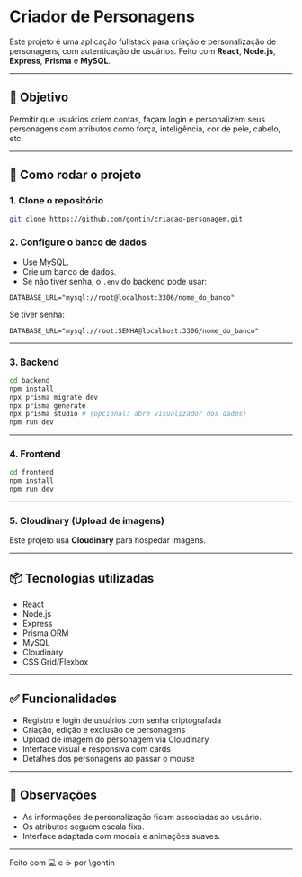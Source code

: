 # Criador de Personagens

Este projeto é uma aplicação fullstack para criação e personalização de personagens, com autenticação de usuários. Feito com **React**, **Node.js**, **Express**, **Prisma** e **MySQL**.

---

## 🌟 Objetivo

Permitir que usuários criem contas, façam login e personalizem seus personagens com atributos como força, inteligência, cor de pele, cabelo, etc.

---

## 🚀 Como rodar o projeto

### 1. Clone o repositório

```bash
git clone https://github.com/gontin/criacao-personagem.git
```

### 2. Configure o banco de dados

* Use MySQL.
* Crie um banco de dados.
* Se não tiver senha, o `.env` do backend pode usar:

```
DATABASE_URL="mysql://root@localhost:3306/nome_do_banco"
```

Se tiver senha:

```
DATABASE_URL="mysql://root:SENHA@localhost:3306/nome_do_banco"
```

---

### 3. Backend

```bash
cd backend
npm install
npx prisma migrate dev
npx prisma generate
npx prisma studio # (opcional: abre visualizador dos dados)
npm run dev
```

---

### 4. Frontend

```bash
cd frontend
npm install
npm run dev
```

---

### 5. Cloudinary (Upload de imagens)

Este projeto usa **Cloudinary** para hospedar imagens.

---

## 📦 Tecnologias utilizadas

* React
* Node.js
* Express
* Prisma ORM
* MySQL
* Cloudinary
* CSS Grid/Flexbox

---

## ✅ Funcionalidades

* Registro e login de usuários com senha criptografada
* Criação, edição e exclusão de personagens
* Upload de imagem do personagem via Cloudinary
* Interface visual e responsiva com cards
* Detalhes dos personagens ao passar o mouse

---

## 📝 Observações

* As informações de personalização ficam associadas ao usuário.
* Os atributos seguem escala fixa.
* Interface adaptada com modais e animações suaves.

---

Feito com 💻 e ☕ por \gontin
